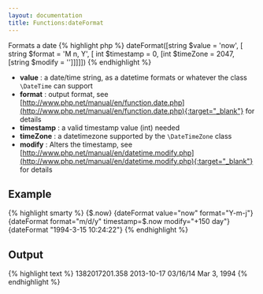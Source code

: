 ```yaml
---
layout: documentation
title: Functions:dateFormat
---
```


Formats a date
{% highlight php %}
dateFormat([string $value = 'now', [ string $format = 'M n, Y', [ int $timestamp = 0, [int $timeZone = 2047, [string $modify = '']]]]]) 
{% endhighlight %}

* **value** : a date/time string, as a datetime formats or whatever the class `\DateTime` can support
* **format** : output format, see [http://www.php.net/manual/en/function.date.php](http://www.php.net/manual/en/function.date.php){:target="_blank"} for details
* **timestamp** : a valid timestamp value (int) needed
* **timeZone** : a datetimezone supported by the `\DateTimeZone` class
* **modify** : Alters the timestamp, see [http://www.php.net/manual/en/datetime.modify.php](http://www.php.net/manual/en/datetime.modify.php){:target="_blank"} for details

## Example
{% highlight smarty %}
{$.now}
{dateFormat value="now" format="Y-m-j"}
{dateFormat format="m/d/y" timestamp=$.now modify="+150 day"}
{dateFormat "1994-3-15 10:24:22"}
{% endhighlight %}

## Output
{% highlight text %}
1382017201.358
2013-10-17
03/16/14
Mar 3, 1994
{% endhighlight %}